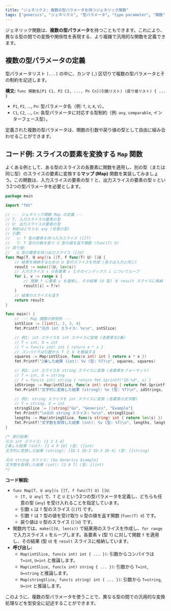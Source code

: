 ```yaml
---
title: "ジェネリクス: 複数の型パラメータを持つジェネリック関数"
tags: ["generics", "ジェネリクス", "型パラメータ", "type parameter", "関数", "any", "マップ関数"]
---
```


ジェネリック関数は、**複数の型パラメータ**を持つこともできます。これにより、異なる型の間での変換や関係性を表現する、より複雑で汎用的な関数を定義できます。

## 複数の型パラメータの定義

型パラメータリスト `[...]` の中に、カンマ (`,`) 区切りで複数の型パラメータとその制約を記述します。

**構文:** `func 関数名[P1 C1, P2 C2, ..., Pn Cn](引数リスト) (戻り値リスト) { ... }`

*   `P1`, `P2`, ..., `Pn`: 型パラメータ名（例: `T`, `U`, `K`, `V`）。
*   `C1`, `C2`, ..., `Cn`: 各型パラメータに対応する型制約（例: `any`, `comparable`, インターフェース型）。

定義された複数の型パラメータは、関数の引数や戻り値の型として自由に組み合わせることができます。

## コード例: スライスの要素を変換する `Map` 関数

よくある例として、ある型のスライスの各要素に関数を適用し、別の型（または同じ型）のスライスの要素に変換する**マップ (Map)** 関数を実装してみましょう。この関数は、入力スライスの要素の型 `T` と、出力スライスの要素の型 `U` という2つの型パラメータを必要とします。

```go title="複数の型パラメータを持つ Map 関数"
package main

import "fmt"

// --- ジェネリック関数 Map の定義 ---
// T: 入力スライスの要素の型
// U: 出力スライスの要素の型
// 制約はどちらも any (任意の型)
// 引数:
//   s: T 型の要素を持つ入力スライス ([]T)
//   f: T 型の引数を取り U 型の値を返す関数 (func(T) U)
// 戻り値:
//   U 型の要素を持つ出力スライス ([]U)
func Map[T, U any](s []T, f func(T) U) []U {
	// 結果を格納するための U 型のスライスを作成 (長さは入力と同じ)
	result := make([]U, len(s))
	// 入力スライス s の各要素 v とそのインデックス i についてループ
	for i, v := range s {
		// 関数 f に要素 v を適用し、その結果 (U 型) を result スライスに格納
		result[i] = f(v)
	}
	// 結果のスライスを返す
	return result
}

func main() {
	// --- Map 関数の使用例 ---
	intSlice := []int{1, 2, 3, 4}
	fmt.Printf("元の int スライス: %v\n", intSlice)

	// 例1: int スライスを int スライスに変換 (各要素を2乗)
	// T = int, U = int
	// f = func(x int) int { return x * x }
	// コンパイラは引数から T と U を推論する
	squares := Map(intSlice, func(x int) int { return x * x })
	fmt.Printf("2乗した結果 (int): %v (型: %T)\n", squares, squares)

	// 例2: int スライスを string スライスに変換 (各要素をフォーマット)
	// T = int, U = string
	// f = func(x int) string { return fmt.Sprintf("ID-%d", x) }
	idStrings := Map(intSlice, func(x int) string { return fmt.Sprintf("ID-%d", x) })
	fmt.Printf("文字列に変換した結果 (string): %v (型: %T)\n", idStrings, idStrings)

	// 例3: string スライスを int スライスに変換 (各要素の文字数)
	// T = string, U = int
	stringSlice := []string{"Go", "Generics", "Example"}
	fmt.Printf("\n元の string スライス: %v\n", stringSlice)
	lengths := Map(stringSlice, func(s string) int { return len(s) })
	fmt.Printf("文字数を取得した結果 (int): %v (型: %T)\n", lengths, lengths)
}

/* 実行結果:
元の int スライス: [1 2 3 4]
2乗した結果 (int): [1 4 9 16] (型: []int)
文字列に変換した結果 (string): [ID-1 ID-2 ID-3 ID-4] (型: []string)

元の string スライス: [Go Generics Example]
文字数を取得した結果 (int): [2 8 7] (型: []int)
*/
```

**コード解説:**

*   `func Map[T, U any](s []T, f func(T) U) []U`:
    *   `[T, U any]` で、`T` と `U` という2つの型パラメータを定義し、どちらも任意の型 (`any`) を受け入れることを指定しています。
    *   引数 `s` は `T` 型のスライス (`[]T`) です。
    *   引数 `f` は `T` 型の値を受け取り `U` 型の値を返す関数 (`func(T) U`) です。
    *   戻り値は `U` 型のスライス (`[]U`) です。
*   関数内では、`make([]U, len(s))` で結果用のスライスを作成し、`for range` で入力スライス `s` をループします。各要素 `v` (型 `T`) に対して関数 `f` を適用し、その結果 (型 `U`) を `result` スライスに格納しています。
*   **呼び出し:**
    *   `Map(intSlice, func(x int) int { ... })`: 引数からコンパイラは `T=int`, `U=int` と推論します。
    *   `Map(intSlice, func(x int) string { ... })`: 引数から `T=int`, `U=string` と推論します。
    *   `Map(stringSlice, func(s string) int { ... })`: 引数から `T=string`, `U=int` と推論します。

このように、複数の型パラメータを使うことで、異なる型の間での汎用的な変換処理などを型安全に記述することができます。